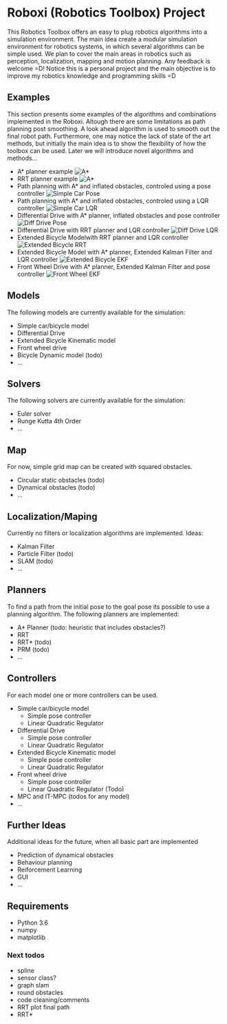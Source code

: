 # Roboxi (Robotics Toolbox) Project
This Robotics Toolbox offers an easy to plug robotics algorithms into a simulation environment. The main idea create a modular simulation environment for robotics systems, in which several algorithms can be simple used.
We plan to cover the main areas in robotics such as perception, localization, mapping and motion planning. Any feedback is welcome =D! Notice this is a personal project and the main objective is to improve my robotics knowledge and programming skills =D

## Examples
This section presents some examples of the algorithms and combinations implemented in the Roboxi. Altough there are some limitations as path planning post smoothing. A look ahead algorithm is used to smooth out the final robot path. Furthermore, one may notice the lack of state of the art methods, but initially the main idea is to show the flexibility of how the toolbox can be used. Later we will introduce novel algorithms and methods...

* A* planner example
![A*](gifs/a_star.gif)
* RRT planner example
![A*](gifs/rrt.gif)
* Path planning with A* and inflated obstacles, controled using a pose controller
![Simple Car Pose](gifs/simple_bike_pose.gif)
* Path planning with A* and inflated obstacles, controled using a LQR controller
![Simple Car LQR](gifs/simple_bike_lqr.gif)
* Differential Drive with A* planner, inflated obstacles and pose controller
![Diff Drive Pose](gifs/diff_drive_pose.gif)
* Differential Drive with RRT planner and LQR controller
![Diff Drive LQR](gifs/diff_drive_lqr.gif)
* Extended Bicycle Modelwith RRT planner and LQR controller
![Extended Bicycle RRT](gifs/ext_bike_lqr_rrt.gif)
* Extended Bicycle Model with A* planner, Extended Kalman Filter and LQR controller
![Extended Bicycle EKF](gifs/ext_bike_lqr_ekf.gif)
* Front Wheel Drive with A* planner, Extended Kalman Filter and pose controller
![Front Wheel EKF](gifs/front_wheel_drive_ekf.gif)

## Models
The following models are currently available for the simulation:
* Simple car/bicycle model
* Differential Drive
* Extended Bicycle Kinematic model
* Front wheel drive
* Bicycle Dynamic model (todo)
* ...

## Solvers
The following solvers are currently available for the simulation:
* Euler solver
* Runge Kutta 4th Order
* ...

## Map
For now, simple grid map can be created with squared obstacles.
* Circular static obstacles (todo)
* Dynamical obstacles (todo)
* ...

## Localization/Maping
Currently no filters or localization algorithms are implemented. Ideas:
* Kalman Filter
* Particle Filter (todo)
* SLAM (todo)
* ...

## Planners
To find a path from the initial pose to the goal pose its possible to use a planning algorithm. The following planners are implemented:
* A* Planner (todo: heuristic that includes obstacles?)
* RRT
* RRT* (todo)
* PRM (todo)
* ...

## Controllers
For each model one or more controllers can be used.
* Simple car/bicycle model
	* Simple pose controller
	* Linear Quadratic Regulator
* Differential Drive 
	* Simple pose controller 
	* Linear Quadratic Regulator
* Extended Bicycle Kinematic model 
	* Simple pose controller 
	* Linear Quadratic Regulator
* Front wheel drive 
	* Simple pose controller 
	* Linear Quadratic Regulator (Todo)
* MPC and IT-MPC (todos for any model)
* ...

## Further Ideas
Additional ideas for the future, when all basic part are implemented
* Prediction of dynamical obstacles
* Behaviour planning
* Reiforcement Learning
* GUI
* ...

## Requirements

* Python 3.6
* numpy
* matplotlib

### Next todos
* spline
* sensor class?
* graph slam
* round obstacles
* code cleaning/comments
* RRT plot final path
* RRT*
